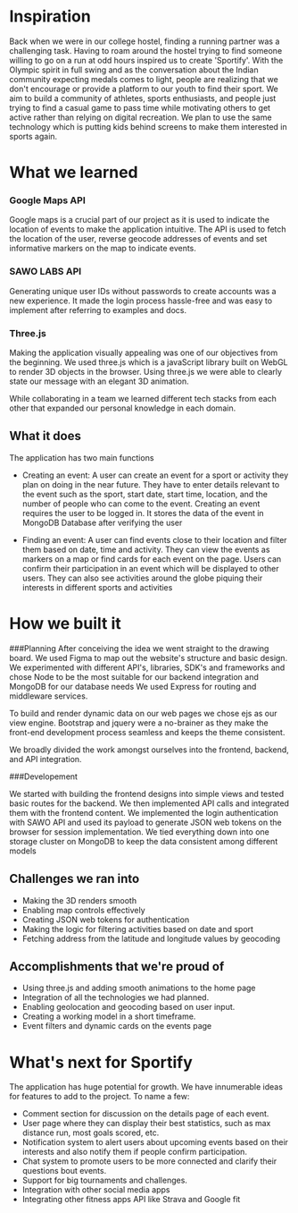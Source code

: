 # Inspiration

Back when we were in our college hostel, finding a running partner was a challenging task. Having to roam around the hostel trying to find someone willing to go on a run at odd hours inspired us to create 'Sportify'. With the Olympic spirit in full swing and as the conversation about the Indian community expecting medals comes to light, people are realizing that we don't encourage or provide a platform to our youth to find their sport. We aim to build a community of athletes, sports enthusiasts, and people just trying to find a casual game to pass time while motivating others to get active rather than relying on digital recreation. We plan to use the same technology which is putting kids behind screens to make them interested in sports again.


# What we learned

### Google Maps API 
Google maps is a crucial part of our project as it is used to indicate the location of events to make the application intuitive.
The API is used to fetch the location of the user, reverse geocode addresses of events and set informative markers on the map to indicate events.

### SAWO LABS API
Generating unique user IDs without passwords to create accounts was a new experience. It made the login process hassle-free and was easy to implement after referring to examples and docs. 

### Three.js
Making the application visually appealing was one of our objectives from the beginning. We used three.js which is a javaScript library built on WebGL to render 3D objects in the browser. 
Using three.js we were able to clearly state our message with an elegant 3D animation.

While collaborating in a team we learned different tech stacks from each other that expanded our personal knowledge in each domain.


## What it does

The application has two main functions
* Creating an event:
A user can create an event for a sport or activity they plan on doing in the near future. They have to enter details relevant to the event such as the sport, start date, start time, location, and the number of people who can come to the event. Creating an event requires the user to be logged in. It stores the data of the event in MongoDB Database after verifying the user 

* Finding an event:
A user can find events close to their location and filter them based on date, time and activity. They can view the events as markers on a map or find cards for each event on the page. Users can confirm their participation in an event which will be displayed to other users. They can also see activities around the globe piquing their interests in different sports and activities



# How we built it

###Planning
After conceiving the idea we went straight to the drawing board. We used Figma to map out the website's structure and basic design.
We experimented with different API's, libraries, SDK's and frameworks and chose Node to be the most suitable for our backend integration and MongoDB for our database needs We used Express for routing and middleware services.

To build and render dynamic data on our web pages we chose ejs as our view engine. Bootstrap and jquery were a no-brainer as they make the front-end development process seamless and keeps the theme consistent.

We broadly divided the work amongst ourselves into the frontend, backend, and API integration.

###Developement

We started with building the frontend designs into simple views and tested basic routes for the backend. We then implemented API calls and integrated them with the frontend content. We implemented the login authentication with SAWO API and used its payload to generate JSON web tokens on the browser for session implementation. We tied everything down into one storage cluster on MongoDB to keep the data consistent among different models


## Challenges we ran into
* Making the 3D renders smooth
* Enabling map controls effectively 
* Creating JSON web tokens for authentication
* Making the logic for filtering activities based on date and sport
* Fetching address from the latitude and longitude values by geocoding


## Accomplishments that we're proud of
* Using three.js and adding smooth animations to the home page
* Integration of all the technologies we had planned.
* Enabling geolocation and geocoding based on user input.
* Creating a working model in a short timeframe.
* Event filters and dynamic cards on the events page


# What's next for Sportify

The application has huge potential for  growth. We have innumerable ideas for features to add to the project. To name a few:
* Comment section for discussion on the details page of each event.
* User page where they can display their best statistics, such as max distance run, most goals scored, etc.
* Notification system to alert users about upcoming events based on their interests and also notify them if people confirm participation.
* Chat system to promote users to be more connected and clarify their questions bout events.
* Support for big tournaments and challenges.
* Integration with other social media apps
* Integrating other fitness apps API like Strava and Google fit 
